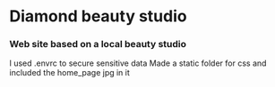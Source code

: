 # Diamond beauty studio

### Web site based on a local beauty studio


I used .envrc to secure sensitive data
Made a static folder for css and included the home_page jpg in it
